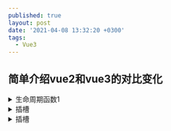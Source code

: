 ```yaml
---
published: true
layout: post
date: '2021-04-08 13:32:20 +0300'
tags:
  - Vue3
---
```

## 简单介绍vue2和vue3的对比变化


<details>
  <summary>生命周期函数1</summary>
  <div class="details-box">
    萨达撒所萨达按时萨达萨达啊
	<xmp>
    <div>is div</div>
   </xmp>
  </div>
</details>

<details>
  <summary>插槽</summary>
  <div class="details-box">
    v2 默认插槽 
	<xmp>
    //父组件
    <div>装一杯牛奶</div>
    //item子组件
    <slot></slot>
   </xmp>
    
   v3  默认插槽 
    原来的solt属性可以定义在任何元素上，现在v-solt只能是template元素上
	<xmp>
    //父组件
    // v-slot:default可以不加,只能定义在template上
    <template v-slot:default> 
      <div>装一杯牛奶</div>
    </template>
    //item子组件
    <slot></slot>
   </xmp>
    
   v2 作用域插槽 v2 
   <xmp>
    //父组件
    <div solt="size" slot-scope="data">
      {{data.msg}}
    </div>
    //item子组件
    <slot name="size" :msg="msg"></slot>
   </xmp>
    
   v3 作用域插槽 
   <xmp>
    //父组件
    <template v-slot:default="data"> //具名写法
      <div>
        {{data.msg}}   
      </div>
    </template>
     or
    <template v-slot="data">
     <div > {{data.msg}} </div>
    </template>	
    //item子组件
    <slot name="size" :msg="msg"></slot >
   </xmp>
   当为独占默认插槽时，v-solt可以省略default不写
	注意默认插槽的缩写语法不能和具名插槽混用，因为它会导致作用域不明确下面是官方的例子
   <!-- 无效，会导致警告 -->
   <xmp>
    <current-user v-slot="slotProps">
      {{ slotProps.user.firstName }}
      <template v-slot:other="otherSlotProps">
        slotProps is NOT available here
      </template>
    </current-user>
   </xmp>
    
   v3 解构写法
   <xmp>
    <template v-slot:default="{msg}"> //解构
      <div>{{msg}}</div>
    </template>
   </xmp>
   v-slot 的解构还提供 重命名的写法
   <xmp>
    <template v-slot:default="{ msg : size }"> //解构
      <div>{{size}}</div>
    </template>
   </xmp>
   插槽的缩写
   可以把参数之前的所有内容 (v-slot:) 替换为字符 #。例如 v-slot:header 可以被重写为 #header
	v-slot:后面必须有值，不可写成#="{data}"
  </div>
</details>
<details>
 <summary>插槽</summary>
 <div class="details-box">
  v2 默认插槽
  <xmp>
   //父组件
   <div>装一杯牛奶</div>
   //item子组件
   <slot></slot>
  </xmp>

  v3 默认插槽
  原来的solt属性可以定义在任何元素上，现在v-solt只能是template元素上
  <xmp>
   //父组件
   // v-slot:default可以不加,只能定义在template上
   <template v-slot:default>
    <div>装一杯牛奶</div>
   </template>
   //item子组件
   <slot></slot>
  </xmp>

  v2 作用域插槽 v2
  <xmp>
   //父组件
   <div solt="size" slot-scope="data">
    {{data.msg}}
   </div>
   //item子组件
   <slot name="size" :msg="msg"></slot>
  </xmp>

  v3 作用域插槽
  <xmp>
   //父组件
   <template v-slot:default="data"> //具名写法
    <div>
     {{data.msg}}
    </div>
   </template>
   or
   <template v-slot="data">
    <div> {{data.msg}} </div>
   </template>
   //item子组件
   <slot name="size" :msg="msg"></slot>
  </xmp>
  当为独占默认插槽时，v-solt可以省略default不写
  注意默认插槽的缩写语法不能和具名插槽混用，因为它会导致作用域不明确下面是官方的例子
  <!-- 无效，会导致警告 -->
  <xmp>
   <current-user v-slot="slotProps">
    {{ slotProps.user.firstName }}
    <template v-slot:other="otherSlotProps">
     slotProps is NOT available here
    </template>
   </current-user>
  </xmp>

  v3 解构写法
  <xmp>
   <template v-slot:default="{msg}"> //解构
    <div>{{msg}}</div>
   </template>
  </xmp>
  v-slot 的解构还提供 重命名的写法
  <xmp>
   <template v-slot:default="{ msg : size }"> //解构
    <div>{{size}}</div>
   </template>
  </xmp>
  插槽的缩写
  可以把参数之前的所有内容 (v-slot:) 替换为字符 #。例如 v-slot:header 可以被重写为 #header
  v-slot:后面必须有值，不可写成#="{data}"
 </div>
</details>
